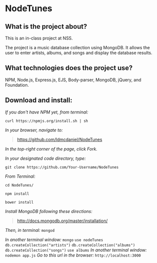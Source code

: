 # NodeTunes

## What is the project about?

This is an in-class project at NSS.

The project is a music database collection using MongoDB.  It allows the user to enter artists, albums, and songs and display the database results.

## What technologies does the project use?

NPM, Node.js, Express.js, EJS, Body-parser, MongoDB, jQuery, and Foundation.

## Download and install:

*If you don't have NPM yet, from terminal:*

````curl https://npmjs.org/install.sh | sh````

*In your browser, navigate to:*
>https://github.com/ldmcdaniel/NodeTunes

*In the top-right corner of the page, click Fork.*

*In your designated code directory, type:*

````git clone https://github.com/Your-Username/NodeTunes````

*From Terminal:*

````cd NodeTunes/````

````npm install````

````bower install````

*Install MongoDB following these directions:*

>http://docs.mongodb.org/master/installation/

*Then, in terminal:*
````mongod````

*In another terminal window:*
````mongo````
````use nodeTunes````
````db.createCollection("artists")````
````db.createCollection("albums")````
````db.createCollection("songs")````
````use albums````
*In another terminal window:*
````nodemon app.js````
*Go to this url in the browser:*
````http://localhost:3000````
